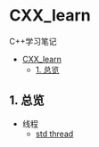 # CXX_learn

C++学习笔记

<!-- TOC -->

- [CXX_learn](#cxx_learn)
  - [1. 总览](#1-总览)

<!-- /TOC -->

## 1. 总览

- 线程
  - [std thread](doc/thread/std-thread.md)
